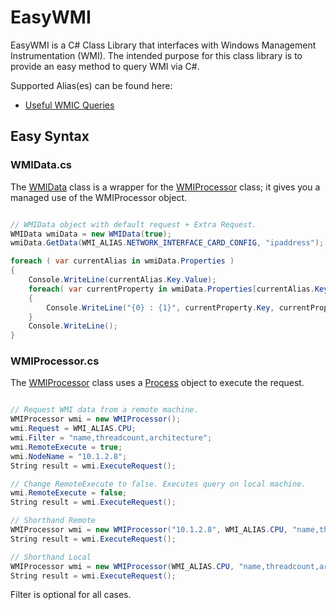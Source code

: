 # EasyWMI

EasyWMI is a C# Class Library that interfaces with Windows Management Instrumentation (WMI). The intended purpose for this class library is to provide an easy method to query WMI via C#.  

Supported Alias(es) can be found here:
- [Useful WMIC Queries](https://blogs.technet.microsoft.com/askperf/2012/02/17/useful-wmic-queries/)

## Easy Syntax

### WMIData.cs
The [WMIData](https://github.com/aamay001/EasyWMI/blob/master/EasyWMI/EasyWMI/WMIData.cs) class is a wrapper for the [WMIProcessor](https://github.com/aamay001/EasyWMI/blob/master/EasyWMI/EasyWMI/WMIProcessor.cs) class; it gives you a managed use of the WMIProcessor object.
```c#

// WMIData object with default request + Extra Request.
WMIData wmiData = new WMIData(true);
wmiData.GetData(WMI_ALIAS.NETWORK_INTERFACE_CARD_CONFIG, "ipaddress");

foreach ( var currentAlias in wmiData.Properties )
{
    Console.WriteLine(currentAlias.Key.Value);
    foreach( var currentProperty in wmiData.Properties[currentAlias.Key] )
    {
        Console.WriteLine("{0} : {1}", currentProperty.Key, currentProperty.Value);
    }
    Console.WriteLine();
}

```

### WMIProcessor.cs
The [WMIProcessor](https://github.com/aamay001/EasyWMI/blob/master/EasyWMI/EasyWMI/WMIProcessor.cs) class uses a [Process](https://msdn.microsoft.com/en-us/library/system.diagnostics.process(v=vs.110).aspx) object to execute the request.
```c#

// Request WMI data from a remote machine.
WMIProcessor wmi = new WMIProcessor();
wmi.Request = WMI_ALIAS.CPU;
wmi.Filter = "name,threadcount,architecture";
wmi.RemoteExecute = true;
wmi.NodeName = "10.1.2.8";
String result = wmi.ExecuteRequest();

// Change RemoteExecute to false. Executes query on local machine.
wmi.RemoteExecute = false;
String result = wmi.ExecuteRequest();

// Shorthand Remote 
WMIProcessor wmi = new WMIProcessor("10.1.2.8", WMI_ALIAS.CPU, "name,threadcount,architecture", true);
String result = wmi.ExecuteRequest();

// Shorthand Local
WMIProcessor wmi = new WMIProcessor(WMI_ALIAS.CPU, "name,threadcount,architecture");
String result = wmi.ExecuteRequest();

```
<span stye="color:red; font-weight:bold;">Filter is optional for all cases.</span>
